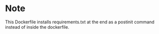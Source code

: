 # Note
This Dockerfile installs requirements.txt at the end as a postinit command instead of inside the dockerfile.